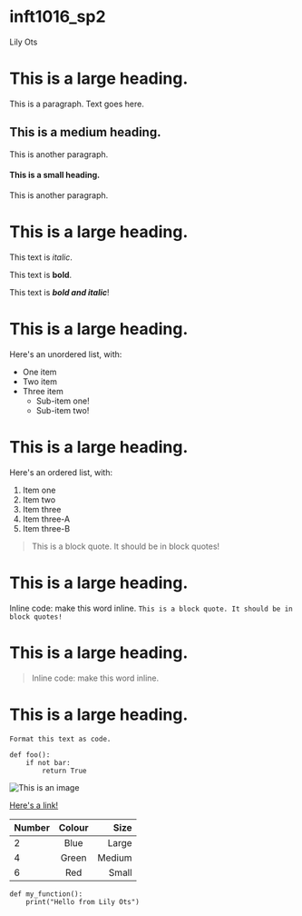 # inft1016_sp2

Lily Ots

# This is a large heading. 

This is a paragraph. Text goes here.

## This is a medium heading. 

This is another paragraph. 

#### This is a small heading. 

This is another paragraph.

# This is a large heading. 

This text is *italic*. 

This text is **bold**. 

This text is ***bold and italic***!

# This is a large heading. 

Here's an unordered list, with:

- One item
- Two item
- Three item
  - Sub-item one!
  - Sub-item two!

# This is a large heading. 

Here's an ordered list, with:

1. Item one
2. Item two
3. Item three
  1. Item three-A
  2. Item three-B

> This is a block quote. It should be in block quotes!

# This is a large heading. 

Inline code: make this word inline. 
`This is a block quote. It should be in block quotes!`

# This is a large heading. 

> Inline code: make this word inline. 

# This is a large heading. 

`Format this text as code.`

```
def foo():
    if not bar:
        return True
```

![This is an image](https://upload.wikimedia.org/wikipedia/commons/thumb/0/03/Kismet-IMG_6007-black.jpg/800px-Kismet-IMG_6007-black.jpg)

[Here's a link!](https://commons.wikimedia.org/wiki/File:Kismet-IMG_6007-black.jpg)


| Number  | Colour |  Size |
| :------ | :----: | ----: |
| 2       |  Blue  | Large |
| 4       |  Green  | Medium |
| 6       |  Red  | Small |

```
def my_function():
    print("Hello from Lily Ots")

```
